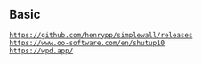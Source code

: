 ## Basic
<code>https://github.com/henrypp/simplewall/releases</code></br>
<code>https://www.oo-software.com/en/shutup10</code></br>
<code>https://wpd.app/</code>
